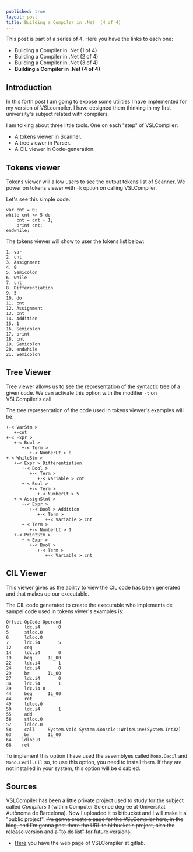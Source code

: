 ```yaml
---
published: true
layout: post
title: Building a Compiler in .Net  (4 of 4)
---
```


This post is part of a series of 4. Here you have the links to each one:

* Building a Compiler in .Net (1 of 4)
* Building a Compiler in .Net (2 of 4)
* Building a Compiler in .Net (3 of 4)
* __Building a Compiler in .Net (4 of 4)__


## Introduction

In this forth post I am going to expose some utilities I have implemented for my version of VSLcompiler. I have designed them thinking in my first university's subject related with compilers.

I am tolking about three little tools. One on each "step" of VSLCompiler:


* A tokens viewer in Scanner.
* A tree viewer in Parser.
* A CIL viewer in Code-generation.

## Tokens viewer

Tokens viewer will allow users to see the output tokens list of Scanner. We power on tokens viewer with `-k` option on calling VSLCompiler.

Let's see this simple code:

```
var cnt = 0;
while cnt <> 5 do
    cnt = cnt + 1;
    print cnt;
endwhile;
```

The tokens viewer will show to user the tokens list below:

```
1. var
2. cnt
3. Assignment
4. 0
5. Semicolon
6. while
7. cnt
8. Differentiation
9. 5
10. do
11. cnt
12. Assignment
13. cnt
14. Addition
15. 1
16. Semicolon
17. print
18. cnt
19. Semicolon
20. endwhile
21. Semicolon
```

## Tree Viewer

Tree viewer allows us to see the representation of the syntactic tree of a given code. We can activate this option with the modifier `-t` on VSLCompiler's call.

The tree representation of the code used in tokens viewer's examples will be:

```
+-< VarStm >
   +-cnt
+-< Expr >
   +-< Bool >
      +-< Term >
         +-< NumberLt > 0
+-< WhileStm >
   +-< Expr > Differentiation
      +-< Bool >
         +-< Term >
            +-< Variable > cnt
      +-< Bool >
         +-< Term >
            +-< NumberLt > 5
   +-< AssignStmt >
      +-< Expr >
         +-< Bool > Addition
            +-< Term >
               +-< Variable > cnt
      +-< Term >
         +-< NumberLt > 1
   +-< PrintStm >
      +-< Expr >
         +-< Bool >
            +-< Term >
               +-< Variable > cnt
```

## CIL Viewer

This viewer gives us the ability to view the CIL code has been generated and that makes up our executable.

The CIL code generated to create the executable who implements de sampel code used in tokens viwer's examples is:

```
Offset OpCode Operand
0      ldc.i4       0
5      stloc.0
6      ldloc.0
7      ldc.i4       5
12     ceq
14     ldc.i4       0
19     beq      IL_00
22     ldc.i4       1
24     ldc.i4       0
29     br       IL_00
27     ldc.i4       0
34     ldc.i4       1
39     ldc.i4 0
44     beq      IL_00
44     ret
49     ldloc.0
50     ldc.i4       1
55     add
56     stloc.0
57     ldloc.0
58     call     System.Void System.Console::WriteLine(System.Int32)
63     br       IL_00
64    ldloc.0
68    ret
```

To implement this option I have used the assemblyes called `Mono.Cecil` and `Mono.Cecil.Cil` so, to use this option, you need to install them. If they are not installed in your system, this option will be disabled.

## Sources

VSLCompiler has been a little private project used to study for the subject called _Compilers 1_ (within Computer Science degree at Universitat Autònoma de Barcelona). Now I uploaded it to bitbucket and I will make it a "public project". <del>I'm gonna create a page for the VSLCompiler here, in the blog, and I'm gonna post there the URL to bitbucket's project, also the release version and a "to do list" for future versions.</del>


* [Here](https://gitlab.com/carleshf/vslcompiler/tree/master) you have the web page of VSLCompiler at gitlab.

